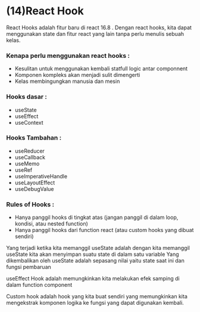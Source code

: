# (14)React Hook

React Hooks adalah fitur baru di react 16.8 . Dengan react hooks, kita dapat menggunakan state dan fitur react yang lain tanpa perlu menulis sebuah kelas.

### Kenapa perlu menggunakan react hooks :

- Kesulitan untuk menggunakan kembali statfull logic antar componnent
- Komponen kompleks akan menjadi sulit dimengerti
- Kelas membingungkan manusia dan mesin

### Hooks dasar :

- useState
- useEffect
- useContext

### Hooks Tambahan :

- useReducer
- useCallback
- useMemo
- useRef
- useImperativeHandle
- useLayoutEffect
- useDebugValue

### Rules of Hooks :

- Hanya panggil hooks di tingkat atas (jangan panggil di dalam loop, kondisi, atau nested function)
- Hanya panggil hooks dari function react (atau custom hooks yang dibuat sendiri)

Yang terjadi ketika kita memanggil useState adalah dengan kita memanggil useState kita akan menyimpan suatu state di dalam satu variable
Yang dikembalikan oleh useState adalah sepasang nilai yaitu state saat ini dan fungsi pembaruan

useEffect Hook adalah memungkinkan kita melakukan efek samping di dalam function component

Custom hook adalah hook yang kita buat sendiri yang memungkinkan kita mengekstrak komponen logika ke fungsi yang dapat digunakan kembali.

